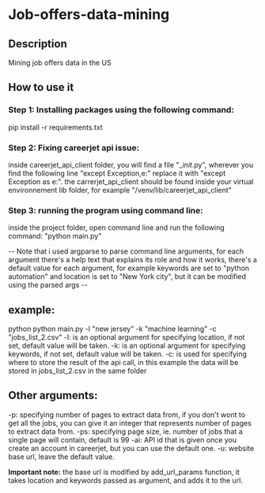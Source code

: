 # Job-offers-data-mining
## Description

Mining job offers data in the US

## How to use it

### Step 1: Installing packages using the following command:
pip install -r requirements.txt

### Step 2: Fixing careerjet api issue:
inside careerjet_api_client folder, you will find a file "__init_.py", wherever you find the following line "except Exception,e:" replace it with "except Exception as e:".
the carrerjet_api_client should be found inside your virtual environnement lib folder, for example "/venv/lib/careerjet_api_client"

### Step 3: running the program using command line:
inside the project folder, open command line and run the following command: "python main.py"

-- Note that i used argparse to parse command line arguments, for each argument there's a help text that explains its role and how it works, there's a default value for each
argument, for example keywords are set to "python automation" and location is set to "New York city", but it can be modified using the parsed args --

## example:
python python main.py -l "new jersey" -k "machine learning" -c "jobs_list_2.csv"
-l: is an optional argument for specifying location, if not set, default value will be taken.
-k: is an optional argument for specifying keywords, if not set, default value will be taken.
-c: is used for specifying where to store the result of the api call, in this example the data will be stored in jobs_list_2.csv in the same folder

## Other arguments:
-p: specifying number of pages to extract data from, if you don't wont to get all the jobs, you can give it an integer that represents number of pages to extract data from.
-ps: specifying page size, ie. number of jobs that a single page will contain, default is 99
-ai: API id that is given once you create an account in careerjet, but you can use the default one.
-u: website base url, leave the default value.



**Important note:** the base url is modified by add_url_params function, it takes location and keywords passed as argument, and adds it to the url.
